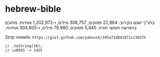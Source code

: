 # hebrew-bible

<bdi>בתנ"ך ישנם בקירוב: 22,864 פסוקים, 306,757 מילים, ו-1,202,972 אותיות. מתוכם בחמישה חומשי תורה: 5,845 פסוקים, 79,980 מילים, ו-304,805 אותיות.</bdi>

Strip vowels: `https://gist.github.com/yakovsh/345a71d841871cc3d375`


```
// .toString(16);
// \u0591 -> 1425
```
